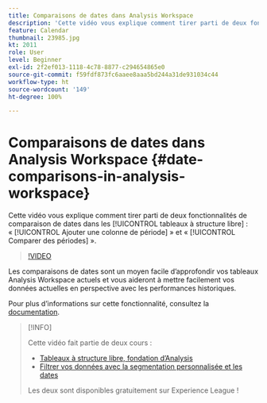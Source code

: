 ```yaml
---
title: Comparaisons de dates dans Analysis Workspace
description: 'Cette vidéo vous explique comment tirer parti de deux fonctionnalités de comparaison de dates dans les tableaux à structure libre : « Ajouter une colonne de période » et « Comparer des périodes ».'
feature: Calendar
thumbnail: 23985.jpg
kt: 2011
role: User
level: Beginner
exl-id: 2f2ef013-1118-4c78-8877-c294654865e0
source-git-commit: f59fdf873fc6aaee8aaa5bd244a31de931034c44
workflow-type: ht
source-wordcount: '149'
ht-degree: 100%

---
```


# Comparaisons de dates dans Analysis Workspace {#date-comparisons-in-analysis-workspace}

Cette vidéo vous explique comment tirer parti de deux fonctionnalités de comparaison de dates dans les [!UICONTROL tableaux à structure libre] : « [!UICONTROL Ajouter une colonne de période] » et « [!UICONTROL Comparer des périodes] ».

>[!VIDEO](https://video.tv.adobe.com/v/23985/?quality=12)

Les comparaisons de dates sont un moyen facile d’approfondir vos tableaux Analysis Workspace actuels et vous aideront à mettre facilement vos données actuelles en perspective avec les performances historiques.

Pour plus dʼinformations sur cette fonctionnalité, consultez la [documentation](https://experienceleague.adobe.com/docs/analytics/analyze/analysis-workspace/components/calendar-date-ranges/time-comparison.html?lang=fr).

>[!INFO]
>
> Cette vidéo fait partie de deux cours :
>
> * [Tableaux à structure libre, fondation d’Analysis](https://experienceleague.adobe.com/?recommended=Analytics-U-1-2020.3)
> * [Filtrer vos données avec la segmentation personnalisée et les dates](https://experienceleague.adobe.com/?recommended=Analytics-U-1-2021.1.filterdata)
>
> Les deux sont disponibles gratuitement sur Experience League !
